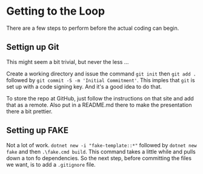 # Getting to the Loop

There are a few steps to perform before the actual coding can begin.

## Settign up Git

This might seem a bit trivial, but never the less ...

Create a working directory and issue the command `git init` then `git add .` followed by `git commit -S -m 'Initial Commitment'`. This imples that `git` is set up with a code signing key. And it's a good idea to do that.

To store the repo at GitHub, just follow the instructions on that site and add that as a remote. Also put in a README.md there to make the presentation there a bit prettier.

## Setting up FAKE

Not a lot of work. `dotnet new -i "fake-template::*"` followed by `dotnet new fake` and then `.\fake.cmd build`. This command takes a little while and pulls down a ton fo dependencies. So the next step, before committing the files we want, is to add a `.gitignore` file.